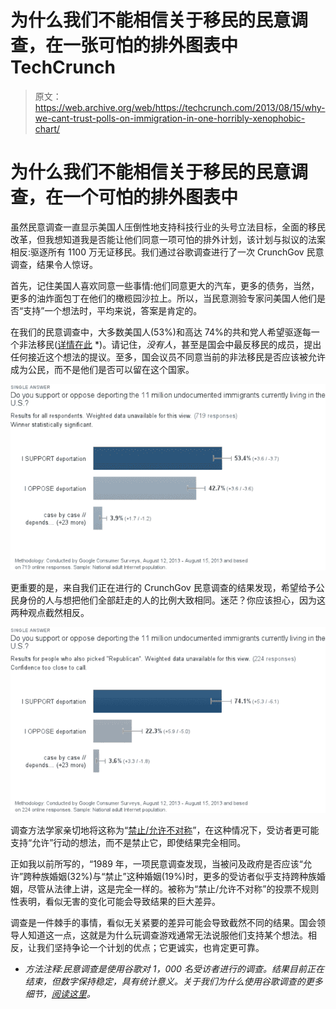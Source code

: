 # 为什么我们不能相信关于移民的民意调查，在一张可怕的排外图表中 TechCrunch

> 原文：<https://web.archive.org/web/https://techcrunch.com/2013/08/15/why-we-cant-trust-polls-on-immigration-in-one-horribly-xenophobic-chart/>

# 为什么我们不能相信关于移民的民意调查，在一个可怕的排外图表中

虽然民意调查一直显示美国人压倒性地支持科技行业的头号立法目标，全面的移民改革，但我想知道我是否能让他们同意一项可怕的排外计划，该计划与拟议的法案相反:驱逐所有 1100 万无证移民。我们通过谷歌调查进行了一次 CrunchGov 民意调查，结果令人惊讶。

首先，记住美国人喜欢同意一些事情:他们同意更大的汽车，更多的债务，当然，更多的油炸面包丁在他们的橄榄园沙拉上。所以，当民意测验专家问美国人他们是否“支持”一个想法时，平均来说，答案是肯定的。

在我们的民意调查中，大多数美国人(53%)和高达 74%的共和党人希望驱逐每一个非法移民([详情在此](https://web.archive.org/web/20221210071630/http://www.google.com/insights/consumersurveys/view?survey=24c5dkvcjl4uo&question=2&filter&rw=1&dataGen=65) *)。请记住，*没有人*，甚至是国会中最反移民的成员，提出任何接近这个想法的提议。至多，国会议员不同意当前的非法移民是否应该被允许成为公民，而不是他们是否可以留在这个国家。

![average-deportation](img/34f16bc85b9d0d2d5754cea299f87ef6.png)

更重要的是，来自我们正在进行的 CrunchGov 民意调查的结果发现，希望给予公民身份的人与想把他们全部赶走的人的比例大致相同。迷茫？你应该担心，因为这两种观点截然相反。

![republican-deportation](img/36bd20d17d37bb36d3ab87347d0998f2.png)

调查方法学家亲切地将这称为“[禁止/允许不对称](https://web.archive.org/web/20221210071630/https://beta.techcrunch.com/2012/07/22/how-to-spot-bad-statistics-privacy-hysteria-edition/)”，在这种情况下，受访者更可能支持“允许”行动的想法，而不是禁止它，即使结果完全相同。

正如我以前所写的，“1989 年，一项民意调查发现，当被问及政府是否应该“允许”跨种族婚姻(32%)与“禁止”这种婚姻(19%)时，更多的受访者似乎支持跨种族婚姻，尽管从法律上讲，这是完全一样的。被称为“禁止/允许不对称”的投票不规则性表明，看似无害的变化可能会导致结果的巨大差异。

调查是一件棘手的事情，看似无关紧要的差异可能会导致截然不同的结果。国会领导人知道这一点，这就是为什么玩调查游戏通常无法说服他们支持某个想法。相反，让我们坚持争论一个计划的优点；它更诚实，也肯定更可靠。

* *方法注释:民意调查是使用谷歌对 1，000 名受访者进行的调查。结果目前正在结束，但数字保持稳定，具有统计意义。关于我们为什么使用谷歌调查的更多细节，[阅读这里](https://web.archive.org/web/20221210071630/https://beta.techcrunch.com/2013/07/20/how-google-surveys-could-turn-anyone-into-a-professional-pollster-as-shown-in-1-graph/)。*
